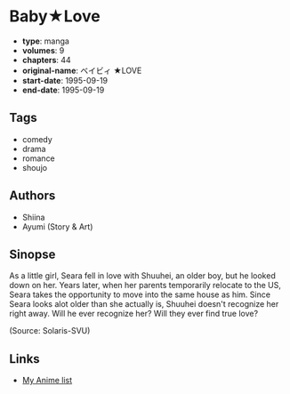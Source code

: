 # Baby★Love

-   **type**: manga
-   **volumes**: 9
-   **chapters**: 44
-   **original-name**: ベイビィ ★LOVE
-   **start-date**: 1995-09-19
-   **end-date**: 1995-09-19

## Tags

-   comedy
-   drama
-   romance
-   shoujo

## Authors

-   Shiina
-   Ayumi (Story & Art)

## Sinopse

As a little girl, Seara fell in love with Shuuhei, an older boy, but he looked down on her. Years later, when her parents temporarily relocate to the US, Seara takes the opportunity to move into the same house as him. Since Seara looks alot older than she actually is, Shuuhei doesn't recognize her right away. Will he ever recognize her? Will they ever find true love?

(Source: Solaris-SVU)

## Links

-   [My Anime list](https://myanimelist.net/manga/833/Baby★Love)
